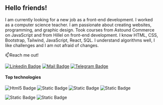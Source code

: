 ## Hello friends!

I am currently looking for a new job as a front-end development. I worked as a computer science teacher. I am passionate about creating websites, programming, and graphic design. Took courses from Astound Commerce on JavaScript and from Hillel on front-end development. I know HTML, CSS, Bootstrap, Tailwind, JavaScript, React, SQL. I understand algorithms well, I like challenges and I am not afraid of changes.

📫Reach me out!

[![Linkedin Badge](https://img.shields.io/badge/linkedin-%230A66C2?style=flat&logo=linkedin)](https://www.linkedin.com/in/oksana-korobko-fd/)
[![Mail Badge](https://img.shields.io/badge/gmail-white?style=flat&logo=gmail)](mailto:oksana.korobko.fd@gmail.com)
[![Telegram Badge](https://img.shields.io/badge/telegram-white?style=flat&logo=telegram)](https://t.me/oksana_omk)

#### Top technologies

![Html5 Badge](https://img.shields.io/badge/html5-white?style=for-the-badge&logo=html5)
![Static Badge](https://img.shields.io/badge/css3-%231572B6?style=for-the-badge&logo=css3)
![Static Badge](https://img.shields.io/badge/bootstrap-white?style=for-the-badge&logo=bootstrap)
![Static Badge](https://img.shields.io/badge/tailwindcss-black?style=for-the-badge&logo=tailwindcss&logoColor=black&labelColor=%2306B6D4)

![Static Badge](https://img.shields.io/badge/javascript-white?style=for-the-badge&logo=javascript)
![Static Badge](https://img.shields.io/badge/react-black?style=for-the-badge&logo=react)







